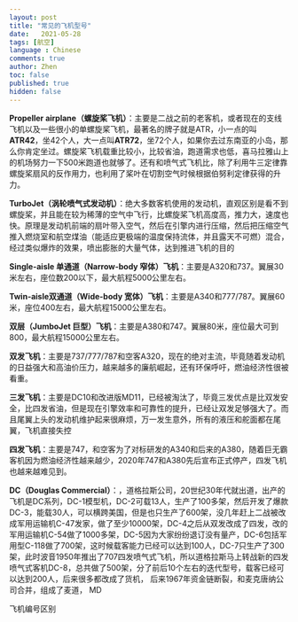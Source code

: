 ```yaml
---
layout: post
title: "常见的飞机型号"
date:   2021-05-28
tags: [航空]
language : Chinese
comments: true
author: Zhen
toc: false
published: true
hidden: false
---
```

**Propeller airplane（螺旋桨飞机）**：主要是二战之前的老客机，或者现在的支线飞机以及一些很小的单螺旋桨飞机，最著名的牌子就是ATR，小一点的叫**ATR42**，坐42个人，大一点叫**ATR72**，坐72个人，如果你去过东南亚的小岛，那么你肯定坐过。螺旋桨飞机载重比较小，比较省油，跑道需求也低，喜马拉雅山上的机场努力一下500米跑道也就够了。还有和喷气式飞机比，除了利用牛三定律靠螺旋桨扇风的反作用力，也利用了桨叶在切割空气时候根据伯努利定律获得的升力。

**TurboJet（涡轮喷气式发动机）**：绝大多数客机使用的发动机，直观区别是看不到螺旋桨，并且能在较为稀薄的空气中飞行，比螺旋桨飞机高度高，推力大，速度也快。原理是发动机前端的扇叶带入空气，然后在引擎内进行压缩，然后把压缩空气推入燃烧室和航空煤油（能适应更极端的温度保持流体，并且露天不可燃）混合，经过类似爆炸的效果，喷出膨胀的大量气体，达到推进飞机的目的

**Single-aisle 单通道（Narrow-body 窄体）飞机**：主要是A320和737。翼展30米左右，座位数200以下，最大航程5000公里左右。

**Twin-aisle双通道（Wide-body 宽体）飞机**：主要是A340和777/787。翼展60米，座位400左右，最大航程15000公里左右。

**双层（JumboJet 巨型）飞机**：主要是A380和747。翼展80米，座位最大可到800，最大航程15000公里左右。

**双发飞机**：主要是737/777/787和空客A320，现在的绝对主流，毕竟随着发动机的日益强大和高油价压力，越来越多的廉航崛起，还有环保呼吁，燃油经济性很被看重。

**三发飞机**：主要是DC10和改进版MD11，已经被淘汰了，毕竟三发优点是比双发安全，比四发省油，但是现在引擎效率和可靠性的提升，已经让双发足够强大了。而且尾翼上头的发动机维护起来很麻烦，万一发生意外，所有的液压和舵面都在尾翼，飞机直接失控

**四发飞机**：主要是747，和空客为了对标研发的A340和后来的A380，随着巨无霸客机因为燃油经济性越来越少，2020年747和A380先后宣布正式停产，四发飞机也越来越难见到。 

**DC（Douglas Commercial）**：，道格拉斯公司，20世纪30年代就出道，出产的飞机是DC系列，DC-1模型机，DC-2可载13人，生产了100多架，然后开发了爆款DC-3，能载30人，可以横跨美国，但是也只生产了600架，没几年赶上二战被改成军用运输机C-47发家，做了至少10000架，DC-4之后从双发改成了四发，改的军用运输机C-54做了1000多架，DC-5因为大家纷纷退订没有量产，DC-6包括军用型C-118做了700架，这时候载客能力已经可以达到100人，DC-7只生产了300架，此时波音1950年推出了707四发喷气式飞机，所以道格拉斯马上转战新的四发喷气式客机DC-8，总共做了500架，分了前后10个左右的迭代型号，载客已经可以达到200人，后来很多都改成了货机，
后来1967年资金链断裂，和麦克唐纳公司合并，组成了麦道，
MD

飞机编号区别	
<!--stackedit_data:
eyJoaXN0b3J5IjpbMjcyMjk5NDAwLDE0MTg0NzYwNDgsLTEzNj
YxNDU3NjksMjEyNTc2OTEzMywxMDY5MzY3ODIxLDU3OTc4OTAw
NCwxNDg4NjU2MjEyLC0xNDU4OTg1MjI5LDEzMzk2ODYwNDksMT
k0MTkzMTE4NiwtODUwOTYzMDE4LDE0ODUxNzEzNjldfQ==
-->